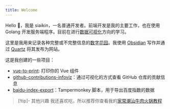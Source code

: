 ```yaml
---
title: Welcome
---
```

Hello 🙋，我是 siaikin，一名普通开发者。前端开发是我的主要工作，也在使用 Golang 开发服务端程序。目前在进行[数据可视化](./数据可视化)方向的学习。

这里是我用来记录各种完整或不完整信息的[数字花园](https://maggieappleton.com/garden-history)。我使用 [Obsidian](https://obsidian.md/) 写作并通过 [Quartz](https://github.com/jackyzha0/quartz) 将其发布为网站。

这是我创建的一些项目：
- [vue-to-print](https://github.com/siaikin/vue-to-print): 打印你的 Vue 组件
- [github-contributions-infoviz](https://github-contributions-infoviz.netlify.app/)：通过可视化的方式查看 GitHub 仓库的贡献信息
- [baidu-index-export](https://github.com/siaikin/baidu-index-export)：Tampermonkey 脚本，用于导出百度指数的数据

> [!tip]- 其他兴趣
> 我还喜欢吃，所以推荐你查看我的[家常潮汕牛肉火锅教程](家常潮汕牛肉火锅教程.md)
